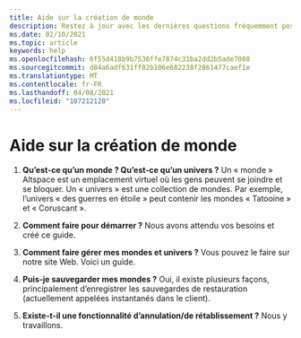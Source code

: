 ```yaml
---
title: Aide sur la création de monde
description: Restez à jour avec les dernières questions fréquemment posées et les solutions pour la création de monde entier dans AltspaceVR.
ms.date: 02/10/2021
ms.topic: article
keywords: help
ms.openlocfilehash: 6f55d418b9b7536ffe7874c31ba2dd2b5ade7008
ms.sourcegitcommit: d84a6adf631ff02b106e682238f2861477caef1e
ms.translationtype: MT
ms.contentlocale: fr-FR
ms.lasthandoff: 04/08/2021
ms.locfileid: "107212120"
---
```

# <a name="world-building-help"></a>Aide sur la création de monde

1. **Qu’est-ce qu’un monde ? Qu’est-ce qu’un univers ?**
Un « monde » Altspace est un emplacement virtuel où les gens peuvent se joindre et se bloquer. Un « univers » est une collection de mondes. Par exemple, l’univers « des guerres en étoile » peut contenir les mondes « Tatooine » et « Coruscant ».

2. **Comment faire pour démarrer ?**
Nous avons attendu vos besoins et créé ce guide.

3. **Comment faire gérer mes mondes et univers ?**
Vous pouvez le faire sur notre site Web. Voici un guide. 

4. **Puis-je sauvegarder mes mondes ?**
Oui, il existe plusieurs façons, principalement d’enregistrer les sauvegardes de restauration (actuellement appelées instantanés dans le client).

5. **Existe-t-il une fonctionnalité d’annulation/de rétablissement ?**
Nous y travaillons.